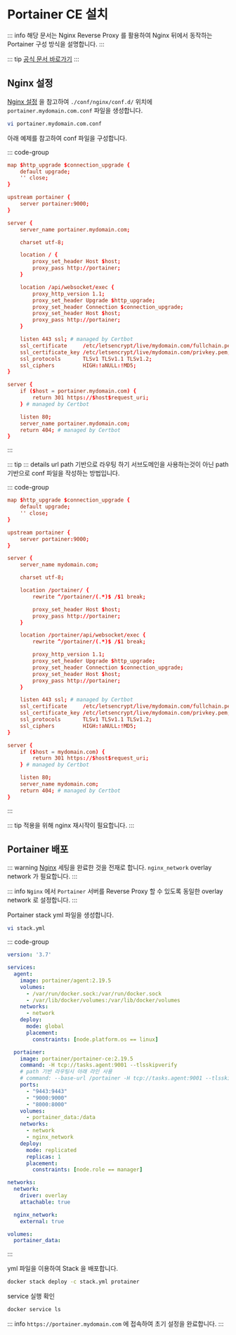 # Portainer CE 설치

::: info
해당 문서는 Nginx Reverse Proxy 를 활용하여 Nginx 뒤에서 동작하는 Portainer 구성 방식을 설명합니다.
:::

::: tip
[공식 문서 바로가기](https://docs.portainer.io/start/install-ce/server/swarm/linux)
:::

## Nginx 설정
[Nginx 설정](./nginx.md#directory-structure) 을 참고하여 `./conf/nginx/conf.d/` 위치에 `portainer.mydomain.com.conf` 파일을 생성합니다.

``` bash
vi portainer.mydomain.com.conf
```

아래 예제를 참고하여 conf 파일을 구성합니다.

::: code-group
``` conf [portainer.mydomain.com.conf]
map $http_upgrade $connection_upgrade {
    default upgrade;
    '' close;
}

upstream portainer {
    server portainer:9000;
}

server {
    server_name portainer.mydomain.com;

    charset utf-8;

    location / {
        proxy_set_header Host $host;
        proxy_pass http://portainer;
    }

    location /api/websocket/exec {
        proxy_http_version 1.1;
        proxy_set_header Upgrade $http_upgrade;
        proxy_set_header Connection $connection_upgrade;
        proxy_set_header Host $host;
        proxy_pass http://portainer;
    }

    listen 443 ssl; # managed by Certbot
    ssl_certificate     /etc/letsencrypt/live/mydomain.com/fullchain.pem; # managed by Certbot
    ssl_certificate_key /etc/letsencrypt/live/mydomain.com/privkey.pem; # managed by Certbot
    ssl_protocols       TLSv1 TLSv1.1 TLSv1.2;
    ssl_ciphers         HIGH:!aNULL:!MD5;
}

server {
    if ($host = portainer.mydomain.com) {
        return 301 https://$host$request_uri;
    } # managed by Certbot

    listen 80;
    server_name portainer.mydomain.com;
    return 404; # managed by Certbot
}
```
:::

::: tip
::: details url path 기반으로 라우팅 하기
서브도메인을 사용하는것이 아닌 path 기반으로 conf 파일을 작성하는 방법입니다.

::: code-group
``` conf [portainer.mydomain.com.conf]
map $http_upgrade $connection_upgrade {
    default upgrade;
    '' close;
}

upstream portainer {
    server portainer:9000;
}

server {
    server_name mydomain.com;

    charset utf-8;

    location /portainer/ {
        rewrite ^/portainer/(.*)$ /$1 break;

        proxy_set_header Host $host;
        proxy_pass http://portainer;
    }

    location /portainer/api/websocket/exec {
        rewrite ^/portainer/(.*)$ /$1 break;

        proxy_http_version 1.1;
        proxy_set_header Upgrade $http_upgrade;
        proxy_set_header Connection $connection_upgrade;
        proxy_set_header Host $host;
        proxy_pass http://portainer;
    }

    listen 443 ssl; # managed by Certbot
    ssl_certificate     /etc/letsencrypt/live/mydomain.com/fullchain.pem; # managed by Certbot
    ssl_certificate_key /etc/letsencrypt/live/mydomain.com/privkey.pem; # managed by Certbot
    ssl_protocols       TLSv1 TLSv1.1 TLSv1.2;
    ssl_ciphers         HIGH:!aNULL:!MD5;
}

server {
    if ($host = mydomain.com) {
        return 301 https://$host$request_uri;
    } # managed by Certbot

    listen 80;
    server_name mydomain.com;
    return 404; # managed by Certbot
}
```
:::

::: tip
적용을 위해 nginx 재시작이 필요합니다.
:::

## Portainer 배포

::: warning
[Nginx](./nginx.md) 세팅을 완료한 것을 전재로 합니다. `nginx_network` overlay network 가 필요합니다.
:::

::: info
`Nginx` 에서 `Portainer` 서버를 Reverse Proxy 할 수 있도록 동일한 overlay network 로 설정합니다.
:::

Portainer stack yml 파일을 생성합니다.

``` bash
vi stack.yml
```

::: code-group
``` yml [stack.yml]
version: '3.7'

services:
  agent:
    image: portainer/agent:2.19.5
    volumes:
      - /var/run/docker.sock:/var/run/docker.sock
      - /var/lib/docker/volumes:/var/lib/docker/volumes
    networks:
      - network
    deploy:
      mode: global
      placement:
        constraints: [node.platform.os == linux]

  portainer:
    image: portainer/portainer-ce:2.19.5
    command: -H tcp://tasks.agent:9001 --tlsskipverify
    # path 기반 라우팅시 아래 라인 사용
    # command: --base-url /portainer -H tcp://tasks.agent:9001 --tlsskipverify
    ports:
      - "9443:9443"
      - "9000:9000"
      - "8000:8000"
    volumes:
      - portainer_data:/data
    networks:
      - network
      - nginx_network
    deploy:
      mode: replicated
      replicas: 1
      placement:
        constraints: [node.role == manager]

networks:
  network:
    driver: overlay
    attachable: true

  nginx_network:
    external: true

volumes:
  portainer_data:
```
:::

yml 파일을 이용하여 Stack 을 배포합니다.
``` bash
docker stack deploy -c stack.yml protainer
```

service 실행 확인
``` bash
docker service ls
```

::: info
`https://portainer.mydomain.com` 에 접속하여 초기 설정을 완료합니다.
:::